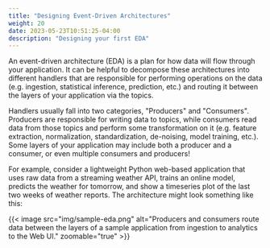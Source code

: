 ```yaml
---
title: "Designing Event-Driven Architectures"
weight: 20
date: 2023-05-23T10:51:25-04:00
description: "Designing your first EDA"
---
```



An event-driven architecture (EDA) is a plan for how data will flow through your application. It can be helpful to decompose these architectures into different handlers that are responsible for performing operations on the data (e.g. ingestion, statistical inference, prediction, etc.) and routing it between the layers of your application via the topics.

Handlers usually fall into two categories, "Producers" and "Consumers". Producers are responsible for writing data to topics, while consumers read data from those topics and perform some transformation on it (e.g. feature extraction, normalization, standardization, de-noising, model training, etc.). Some layers of your application may include both a producer and a consumer, or even multiple consumers and producers!

For example, consider a lightweight Python web-based application that uses raw data from a streaming weather API, trains an online model, predicts the weather for tomorrow, and show a timeseries plot of the last two weeks of weather reports. The architecture might look something like this:

{{< image src="img/sample-eda.png" alt="Producers and consumers route data between the layers of a sample application from ingestion to analytics to the Web UI." zoomable="true" >}}